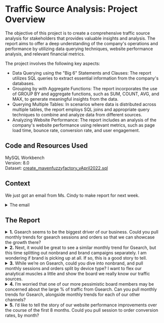 # Traffic Source Analysis: Project Overview
The objective of this project is to create a comprehensive traffic source analysis for stakeholders that provides valuable insights and analysis. The report aims to offer a deep understanding of the company's operations and performance by utilizing data querying techniques, website performance analysis, and relevant financial metrics.

The project involves the following key aspects:
- Data Querying using the "Big 6" Statements and Clauses: The report utilizes SQL queries to extract essential information from the company's databases.
- Grouping by with Aggregate Functions: The report incorporates the use of GROUP BY and aggregate functions, such as SUM, COUNT, AVG, and MAX, to generate meaningful insights from the data.
- Querying Multiple Tables: In scenarios where data is distributed across multiple tables, the report employs SQL joins and appropriate query techniques to combine and analyze data from different sources.
- Analyzing Website Performance: The report includes an analysis of the company's website performance using relevant metrics, such as page load time, bounce rate, conversion rate, and user engagement.

## Code and Resources Used
MySQL Workbench <br>
Version: 8.0<br>
Dataset: [create_mavenfuzzyfactory_vApril2022.sql](https://drive.google.com/file/d/1rTNoprF6yXpssYNu-H-yvew0LgOEaX4i/view?usp=sharing)

## Context
We just got an email from Ms. Cindy to make report for next week.
<details>
<summary></b> The email </summary>

 ![Image](https://github.com/farhanulf/Business_Report/blob/main/Email.PNG)
 
</details>

## The Report
<details>
<summary><b>1.</b> Gsearch seems to be the biggest driver of our business. Could you pull monthly trends for gsearch sessions and orders so that we can showcase the growth there?</summary>

  - Code
```
SELECT 
    YEAR(website_sessions.created_at) AS yr,
    MONTH(website_sessions.created_at) AS mo,
    COUNT(DISTINCT website_sessions.website_session_id) AS sessions,
    COUNT(DISTINCT orders.order_id) AS orders,
    COUNT(DISTINCT orders.order_id) / COUNT(DISTINCT website_sessions.website_session_id) AS conv_rate
FROM
    website_sessions
        LEFT JOIN
    orders ON orders.website_session_id = website_sessions.website_session_id
WHERE
    website_sessions.created_at BETWEEN '2012-03-01' AND '2012-11-27'
        AND website_sessions.utm_source = 'gsearch'
GROUP BY 1,2;

```
    
  - The Output<br>
    ![Image](https://github.com/farhanulf/Business_Report/blob/main/1.PNG)
  
</details>

<details>
<summary><b>2.</b> Next, it would be great to see a similar monthly trend for Gsearch, but this time splitting out nonbrand and brand campaigns separately. I am wondering if brand is picking up at all. If so, this is a good story to tell.</summary>

 - Code
```
SELECT 
    YEAR(website_sessions.created_at) AS yr,
    MONTH(website_sessions.created_at) AS mo,
    COUNT(DISTINCT CASE
            WHEN website_sessions.utm_campaign = 'nonbrand' THEN website_sessions.website_session_id
        END) AS 'nonbrand_sessions',
    COUNT(DISTINCT CASE
            WHEN website_sessions.utm_campaign = 'nonbrand' THEN orders.order_id
        END) AS 'nonbrand_orders',
    COUNT(DISTINCT CASE
            WHEN website_sessions.utm_campaign = 'brand' THEN website_sessions.website_session_id
        END) AS 'brand_sessions',
    COUNT(DISTINCT CASE
            WHEN website_sessions.utm_campaign = 'brand' THEN orders.order_id
        END) AS 'brand_orders'
FROM
    website_sessions
        LEFT JOIN
    orders ON orders.website_session_id = website_sessions.website_session_id
WHERE
    website_sessions.created_at BETWEEN '2012-03-01' AND '2012-11-27'
        AND website_sessions.utm_source = 'gsearch'
GROUP BY YEAR(website_sessions.created_at) , MONTH(website_sessions.created_at);
```
 - The Output<br>
   ![Image](https://github.com/farhanulf/Business_Report/blob/main/2.PNG)

</details>

<details>
<summary><b>3.</b> While we’re on Gsearch, could you dive into nonbrand, and pull monthly sessions and orders split by device type? I want to flex our analytical muscles a little and show the board we really know our traffic sources.</summary>

  - Code
```
SELECT 
    YEAR(website_sessions.created_at) AS yr,
    MONTH(website_sessions.created_at) AS mo,
    COUNT(DISTINCT CASE
            WHEN website_sessions.device_type = 'desktop' THEN website_sessions.website_session_id
        END) AS 'desktop_sessions',
    COUNT(DISTINCT CASE
            WHEN website_sessions.device_type = 'desktop' THEN orders.order_id
        END) AS 'desktop_orders',
    COUNT(DISTINCT CASE
            WHEN website_sessions.device_type = 'mobile' THEN website_sessions.website_session_id
        END) AS 'mobile_sessions',
    COUNT(DISTINCT CASE
            WHEN website_sessions.device_type = 'mobile' THEN orders.order_id
        END) AS 'mobile_orders'
FROM
    website_sessions
        LEFT JOIN
    orders ON orders.website_session_id = website_sessions.website_session_id
WHERE
    website_sessions.created_at BETWEEN '2012-03-01' AND '2012-11-27'
        AND website_sessions.utm_source = 'gsearch'
        AND website_sessions.utm_campaign = 'nonbrand'
GROUP BY 1,2;
```
  - The Output<br>
   ![Image](https://github.com/farhanulf/Business_Report/blob/main/3.PNG)


</details>

<details>
<summary><b>4.</b> I’m worried that one of our more pessimistic board members may be concerned about the large % of traffic from Gsearch. Can you pull monthly trends for Gsearch, alongside monthly trends for each of our other channels?</summary>

  - Code
```
SELECT 
    YEAR(created_at) AS yr,
    MONTH(created_at) AS mo,
    COUNT(DISTINCT CASE
            WHEN utm_source = 'gsearch' THEN website_session_id
        END) AS 'gsearch_paid_sessions',
    COUNT(DISTINCT CASE
            WHEN utm_source = 'bsearch' THEN website_session_id
        END) AS 'bsearch_paid_sessions',
    COUNT(DISTINCT CASE
            WHEN
                utm_source IS NULL
                    AND http_referer IS NOT NULL
            THEN
                website_session_id
        END) AS 'organic_paid_sessions',
    COUNT(DISTINCT CASE
            WHEN
                utm_source IS NULL
                    AND http_referer IS NULL
            THEN
                website_session_id
        END) AS 'direct_type_paid_sessions'
FROM
    website_sessions
WHERE
    created_at BETWEEN '2012-03-01' AND '2012-11-27'
GROUP BY 1 , 2;
```
  - The Output<br>
   ![Image](https://github.com/farhanulf/Business_Report/blob/main/4.PNG)


</details>

<details>
<summary><b>5.</b> I’d like to tell the story of our website performance improvements over the course of the first 8 months. Could you pull session to order conversion rates, by month?</summary>

  - Code
```
SELECT 
    YEAR(website_sessions.created_at) AS yr,
    MONTH(website_sessions.created_at) AS mo,
    COUNT(DISTINCT website_sessions.website_session_id) AS sessions,
    COUNT(DISTINCT orders.order_id) AS orders,
    COUNT(DISTINCT orders.order_id) / COUNT(DISTINCT website_sessions.website_session_id) AS conv
FROM
    website_sessions
        LEFT JOIN
    orders ON orders.website_session_id = website_sessions.website_session_id
WHERE
    website_sessions.created_at BETWEEN '2012-03-01' AND '2012-11-27'
GROUP BY 1,2;
```
  - The Output<br>
   ![Image](https://github.com/farhanulf/Business_Report/blob/main/5.PNG)


</details>





